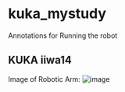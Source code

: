 # kuka_mystudy
Annotations for Running the robot

## KUKA iiwa14 

Image of Robotic Arm:
![image](https://github.com/user-attachments/assets/d2259f86-6b6a-4f96-8ddf-cb4819665f2b)
